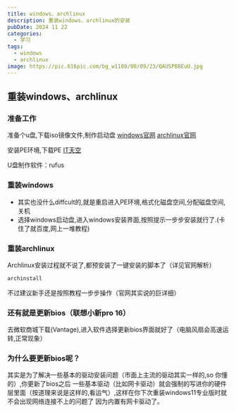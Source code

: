 ```yaml
---
title: windows、archlinux
description: 重装windows、archlinux的安装
pubDate: 2024 11 22
categories:
  - 学习
tags:
  - windows
  - archlinux
image: https://pic.616pic.com/bg_w1180/00/09/23/QAUSPB8EuU.jpg
---
```


## 重装windows、archlinux

### 准备工作

准备个u盘,下载iso镜像文件,制作启动盘
[windows官网](https://www.microsoft.com/zh-cn/software-download/windows11)
[archlinux官网](https://wiki.archlinuxcn.org/wiki/%E5%AE%89%E8%A3%85%E6%8C%87%E5%8D%97)

安装PE环境,下载PE [IT天空](https://www.itsk.com/)

U盘制作软件：rufus

### 重装windows

- 其实也没什么diffcult的,就是重启进入PE环境,格式化磁盘空间,分配磁盘空间,关机
- 选择windows启动盘,进入windows安装界面,按照提示一步步安装就行了.(卡住了就百度,网上一堆教程)

### 重装archlinux

Archlinux安装过程就不说了,都预安装了一键安装的脚本了（详见官网解析）

```bash
archinstall
```

不过建议新手还是按照教程一步步操作（官网其实说的巨详细）

### 还有就是更新bios（联想小新pro 16）

去微软商城下载(Vantage),进入软件选择更新bios界面就好了（电脑风扇会高速运转,正常现象）

### 为什么要更新bios呢？

其实是为了解决一些基本的驱动安装问题（市面上主流的驱动其实一样的,so 你懂的）,你更新了bios之后
一些基本驱动（比如网卡驱动）就会强制的写进你的硬件层里面（按道理来说是这样的,看运气）,这样在你下次重装windows11专业版时就不会出现网络连接不上的问题了
因为内置有网卡驱动了。
